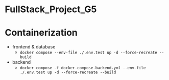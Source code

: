 # FullStack_Project_G5

# Containerization
- frontend & database
    - `docker compose --env-file ./.env.test up -d --force-recreate --build`
- backend
    - `docker compose -f docker-compose-backend.yml --env-file ./.env.test up -d --force-recreate --build`